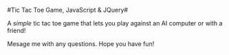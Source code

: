 #Tic Tac Toe Game, JavaScript & JQuery#

A *simple* tic tac toe game that lets you play against an AI computer or with a friend! 

Mesage me with any questions. Hope you have fun!

